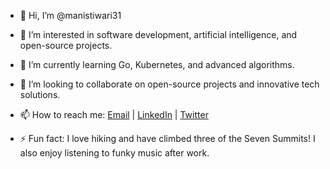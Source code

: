 - 👋 Hi, I’m @manistiwari31
- 👀 I’m interested in software development, artificial intelligence, and open-source projects.
- 🌱 I’m currently learning Go, Kubernetes, and advanced algorithms.
- 💞️ I’m looking to collaborate on open-source projects and innovative tech solutions.
- 📫 How to reach me: [Email](mailto:mainstiwari31@gmail.com) | [LinkedIn](https://www.linkedin.com/in/mani-s-tiwari) | [Twitter](https://twitter.com/mani3ari)
  
- ⚡ Fun fact: I love hiking and have climbed three of the Seven Summits! I also enjoy listening to funky music after work.
